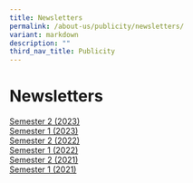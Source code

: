 ```yaml
---
title: Newsletters
permalink: /about-us/publicity/newsletters/
variant: markdown
description: ""
third_nav_title: Publicity
---
```

# **Newsletters**

 
[Semester 2 (2023)](/files/NSPS_Newsletter_2023Sem2.pdf)   
[Semester 1 (2023)](/files/(nps)newsletter_2023semester1-c.pdf)  
[Semester 2 (2022)](/files/(NPS)Newsletter_2022Sem2_10Nov_2022-C.pdf)  
[Semester 1 (2022)](/files/NorthshorePri_Newsletter_Sem1_2022-C.pdf)  
[Semester 2 (2021)](/files/NorthshorePri_E-Newsletter_Sem2_2021-C.pdf)  
[Semester 1 (2021)](/files/NorthshorePri_Newsletter_Sem1_2021-C.pdf)